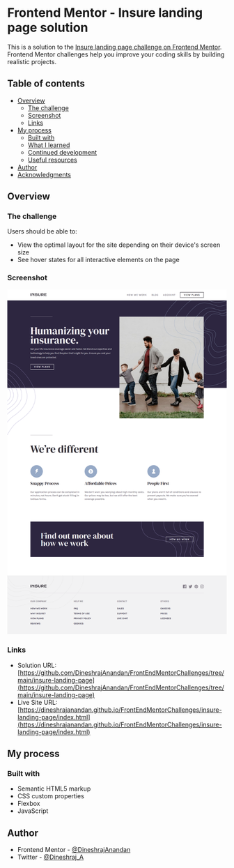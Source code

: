 # Frontend Mentor - Insure landing page solution

This is a solution to the [Insure landing page challenge on Frontend Mentor](https://www.frontendmentor.io/challenges/insure-landing-page-uTU68JV8). Frontend Mentor challenges help you improve your coding skills by building realistic projects. 

## Table of contents

- [Overview](#overview)
  - [The challenge](#the-challenge)
  - [Screenshot](#screenshot)
  - [Links](#links)
- [My process](#my-process)
  - [Built with](#built-with)
  - [What I learned](#what-i-learned)
  - [Continued development](#continued-development)
  - [Useful resources](#useful-resources)
- [Author](#author)
- [Acknowledgments](#acknowledgments)


## Overview

### The challenge

Users should be able to:

- View the optimal layout for the site depending on their device's screen size
- See hover states for all interactive elements on the page

### Screenshot

![](./screenshot.png)



### Links

- Solution URL: [https://github.com/DineshrajAnandan/FrontEndMentorChallenges/tree/main/insure-landing-page](https://github.com/DineshrajAnandan/FrontEndMentorChallenges/tree/main/insure-landing-page)
- Live Site URL: [https://dineshrajanandan.github.io/FrontEndMentorChallenges/insure-landing-page/index.html](https://dineshrajanandan.github.io/FrontEndMentorChallenges/insure-landing-page/index.html)

## My process

### Built with

- Semantic HTML5 markup
- CSS custom properties
- Flexbox
- JavaScript

## Author

- Frontend Mentor - [@DineshrajAnandan](https://www.frontendmentor.io/profile/DineshrajAnandan)
- Twitter - [@Dineshraj_A](https://www.twitter.com/Dineshraj_A)